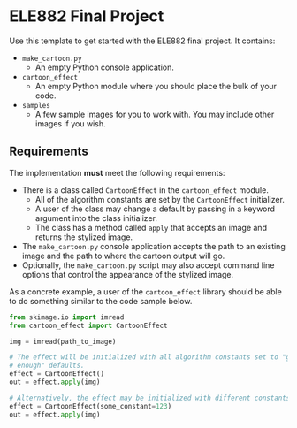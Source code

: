 # ELE882 Final Project

Use this template to get started with the ELE882 final project.  It contains:

 * `make_cartoon.py`
    * An empty Python console application.
 * `cartoon_effect`
    * An empty Python module where you should place the bulk of your code.
 * `samples`
    * A few sample images for you to work with.  You may include other images if
      you wish.

## Requirements

The implementation **must** meet the following requirements:

 * There is a class called `CartoonEffect` in the `cartoon_effect` module.
    * All of the algorithm constants are set by the `CartoonEffect` initializer.
    * A user of the class may change a default by passing in a keyword argument
      into the class initializer.
    * The class has a method called `apply` that accepts an image and returns
      the stylized image.
 * The `make_cartoon.py` console application accepts the path to an existing
   image and the path to where the cartoon output will go.
 * Optionally, the `make_cartoon.py` script may also accept command line options
   that control the appearance of the stylized image.

As a concrete example, a user of the `cartoon_effect` library should be able to
do something similar to the code sample below.

```py
from skimage.io import imread
from cartoon_effect import CartoonEffect

img = imread(path_to_image)

# The effect will be initialized with all algorithm constants set to "good
# enough" defaults.
effect = CartoonEffect()
out = effect.apply(img)

# Alternatively, the effect may be initialized with different constants.
effect = CartoonEffect(some_constant=123)
out = effect.apply(img)
```
